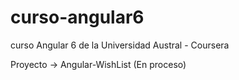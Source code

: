 # curso-angular6
curso Angular 6 de la Universidad Austral - Coursera

Proyecto -> Angular-WishList (En proceso)

